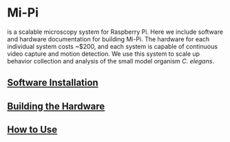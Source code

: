 # Mi-Pi

is a scalable microscopy system for Raspberry Pi. Here we include software and hardware documentation for building Mi-Pi. The hardware for each individual system costs ~$200, and each system is capable of continuous video capture and motion detection. We use this system to scale up behavior collection and analysis of the small model organism *C. elegans*.

## [Software Installation](docs/installation.md)
## [Building the Hardware](docs/hardware.md)
## [How to Use](docs/experiment.md)
